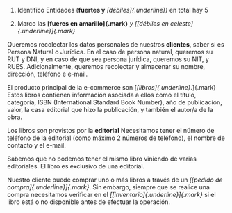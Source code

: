 1)  Identifico Entidades (**fuertes y** *[débiles]{.underline})* en
    total hay 5

2)  Marco las **[fueres en amarillo]{.mark}** *y [[débiles en
    celeste]{.underline}]{.mark}*

Queremos recolectar los datos personales de nuestros
**clientes**, saber si es Persona Natural o Jurídica. En el
caso de persona natural, queremos su RUT y DNI, y en caso de que sea
persona jurídica, queremos su NIT, y RUES. Adicionalmente, queremos
recolectar y almacenar su nombre, dirección, teléfono e e-mail.

El producto principal de la e-commerce son
[*[libros]{.underline}*.]{.mark} Estos libros contienen información
asociada a ellos como el título, categoría, ISBN (International Standard
Book Number), año de publicación, valor, la casa editorial que hizo la
publicación, y también el autor/a de la obra.

Los libros son provistos por la **editorial** Necesitamos
tener el número de teléfono de la editorial (como máximo 2 números de
teléfono), el nombre de contacto y el e-mail.

Sabemos que no podemos tener el mismo libro viniendo de varias
editoriales. El libro es exclusivo de una editorial.

Nuestro cliente puede comprar uno o más libros a través de un *[[pedido
de compra]{.underline}]{.mark}*. Sin embargo, siempre que se realice una
compra necesitamos verificar en el *[[inventario]{.underline}]{.mark}*
si el libro está o no disponible antes de efectuar la operación.

